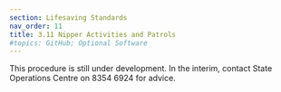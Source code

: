 ```yaml
---
section: Lifesaving Standards
nav_order: 11
title: 3.11 Nipper Activities and Patrols
#topics: GitHub; Optional Software
---
```


This procedure is still under development. In the interim, contact State Operations Centre on 8354 6924 for advice.